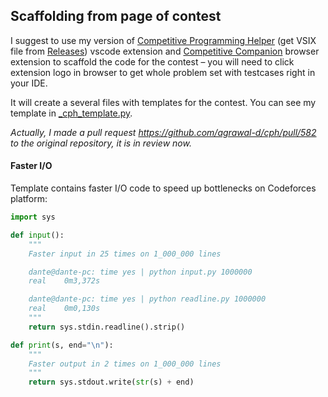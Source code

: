 
## Scaffolding from page of contest

I suggest to use my version of [Competitive Programming Helper](https://github.com/dantetemplar/fork-cph) (get VSIX file from [Releases](https://github.com/dantetemplar/fork-cph/releases)) vscode extension and [Competitive Companion](https://github.com/jmerle/competitive-companion#readme) browser extension to scaffold the code for the contest – you will need to click extension logo in browser to get whole problem set with testcases right in your IDE.

It will create a several files with templates for the contest. You can see my template in [_cph_template.py](_cph_template.py).

<i>Actually, I made a pull request https://github.com/agrawal-d/cph/pull/582 to the original repository, it is in review now.</i>

#### Faster I/O

Template contains faster I/O code to speed up bottlenecks on Codeforces platform:

```python
import sys

def input():
    """
    Faster input in 25 times on 1_000_000 lines

    dante@dante-pc: time yes | python input.py 1000000
    real    0m3,372s

    dante@dante-pc: time yes | python readline.py 1000000
    real    0m0,130s
    """
    return sys.stdin.readline().strip()

def print(s, end="\n"):
    """
    Faster output in 2 times on 1_000_000 lines
    """
    return sys.stdout.write(str(s) + end)
```
